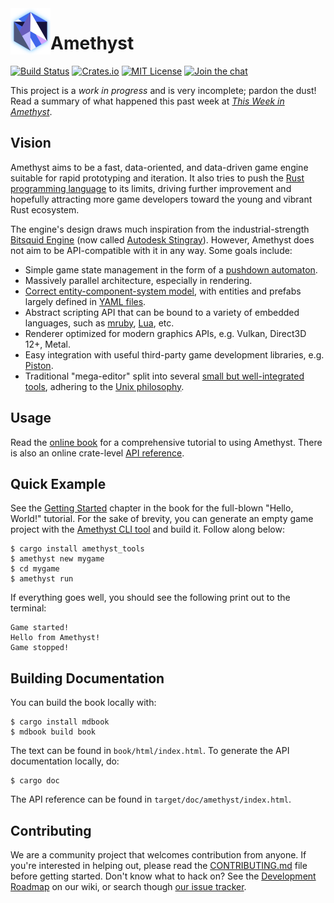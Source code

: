 <img align="left" width="64px" src="book/images/amethyst_thumb.png" />

# Amethyst

[![Build Status][s1]][tc] [![Crates.io][s2]][ci] [![MIT License][s3]][ml] [![Join the chat][s4]][gc]

[s1]: https://travis-ci.org/amethyst/amethyst.svg?branch=master
[s2]: https://img.shields.io/badge/crates.io-0.3.1-orange.svg
[s3]: https://img.shields.io/badge/license-MIT-blue.svg
[s4]: https://badges.gitter.im/amethyst/general.svg

[tc]: https://travis-ci.org/amethyst/amethyst/
[ci]: https://crates.io/crates/amethyst/
[ml]: https://github.com/amethyst/amethyst/blob/master/COPYING
[gc]: https://gitter.im/orgs/amethyst/rooms

This project is a *work in progress* and is very incomplete; pardon the dust!
Read a summary of what happened this past week at [*This Week in Amethyst*][tw].

[tw]: https://www.amethyst.rs/

## Vision

Amethyst aims to be a fast, data-oriented, and data-driven game engine suitable
for rapid prototyping and iteration. It also tries to push the
[Rust programming language][rs] to its limits, driving further improvement and
hopefully attracting more game developers toward the young and vibrant Rust
ecosystem.

[rs]: https://www.rust-lang.org/

The engine's design draws much inspiration from the industrial-strength
[Bitsquid Engine][bs] (now called [Autodesk Stingray][sr]). However, Amethyst
does not aim to be API-compatible with it in any way. Some goals include:

[bs]: http://twvideo01.ubm-us.net/o1/vault/gdc2012/slides/Programming%20Track/Persson_Tobias_Flexible_Rendering.pdf.pdf
[sr]: http://stingrayengine.com/

* Simple game state management in the form of a [pushdown automaton][pa].
* Massively parallel architecture, especially in rendering.
* [Correct entity-component-system model][em], with entities and prefabs largely
  defined in [YAML files][ya].
* Abstract scripting API that can be bound to a variety of embedded languages,
  such as [mruby][mr], [Lua][lu], etc.
* Renderer optimized for modern graphics APIs, e.g. Vulkan, Direct3D 12+, Metal.
* Easy integration with useful third-party game development libraries, e.g.
  [Piston][pi].
* Traditional "mega-editor" split into several
  [small but well-integrated tools][at], adhering to the [Unix philosophy][up].

[pa]: http://gameprogrammingpatterns.com/state.html#pushdown-automata
[em]: http://shaneenishry.com/blog/2014/12/27/misconceptions-of-component-based-entity-systems/
[ya]: http://www.yaml.org/
[mr]: http://mruby.org/
[lu]: http://www.lua.org/
[pi]: http://www.piston.rs/
[at]: https://github.com/amethyst/tools
[up]: https://en.wikipedia.org/wiki/Unix_philosophy

## Usage

Read the [online book][bk] for a comprehensive tutorial to using Amethyst. There
is also an online crate-level [API reference][ar].

[bk]: https://www.amethyst.rs/book/
[ar]: https://www.amethyst.rs/doc/master/amethyst/

## Quick Example

See the [Getting Started][gs] chapter in the book for the full-blown "Hello,
World!" tutorial. For the sake of brevity, you can generate an empty game
project with the [Amethyst CLI tool][ac] and build it. Follow along below:

[gs]: https://www.amethyst.rs/book/getting_started.html
[ac]: https://github.com/amethyst/tools/tree/master/src/cli

```
$ cargo install amethyst_tools
$ amethyst new mygame
$ cd mygame
$ amethyst run
```

If everything goes well, you should see the following print out to the terminal:

```
Game started!
Hello from Amethyst!
Game stopped!
```

## Building Documentation

You can build the book locally with:

```
$ cargo install mdbook
$ mdbook build book
```

The text can be found in `book/html/index.html`. To generate the API
documentation locally, do:

```
$ cargo doc
```

The API reference can be found in `target/doc/amethyst/index.html`.

## Contributing

We are a community project that welcomes contribution from anyone. If you're
interested in helping out, please read the [CONTRIBUTING.md][cm] file before
getting started. Don't know what to hack on? See the
[Development Roadmap][dr] on our wiki, or search though [our issue tracker][it].

[cm]: https://github.com/amethyst/amethyst/blob/master/CONTRIBUTING.md
[dr]: https://github.com/amethyst/amethyst/wiki/Roadmap
[it]: https://github.com/amethyst/amethyst/issues
